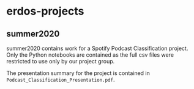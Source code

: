 # erdos-projects

## summer2020
summer2020 contains work for a Spotify Podcast Classification project. Only the Python notebooks are contained as the full csv files were restricted to use only by our project group. 

The presentation summary for the project is contained in `Podcast_Classification_Presentation.pdf`. 